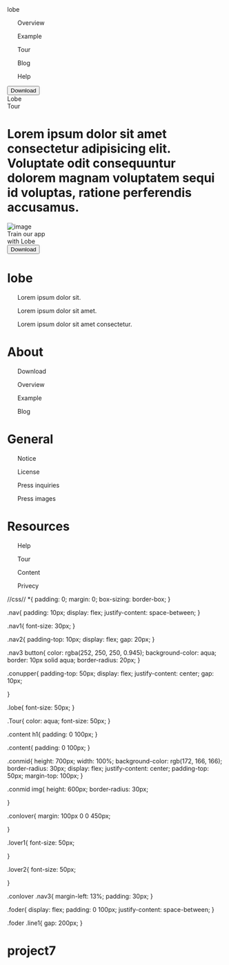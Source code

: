 <!DOCTYPE html>
<html lang="en">
<head>
    <meta charset="UTF-8">
    <meta name="viewport" content="width=device-width, initial-scale=1.0">
    <title>Document</title>
    <link rel="stylesheet" href="styyle.css">
</head>
<body>
<div class="div">
    <div class="nav">
        <div class="nav1">
            lobe
        </div>
        <div class="nav2">
           <ul>Overview</ul>
           <ul>Example</ul>
           <ul>Tour</ul>
           <ul>Blog</ul>
           <ul>Help</ul>
        </div>
        <div class="nav3">
            <button>Download</button>
        </div>
    </div>
    <div class="content">
        <div class="conupper">
            <div class="lobe">Lobe</div>
            <div class="Tour">Tour</div>
        </div>
        <div class="msg">
            <h1>Lorem ipsum dolor sit amet consectetur adipisicing elit. Voluptate odit consequuntur dolorem magnam voluptatem sequi id voluptas, ratione perferendis accusamus.
            </h1>
        </div>
        <div class="conmid">
<img src="https://images.unsplash.com/photo-1705323111381-681f06e96675?q=80&w=1470&auto=format&fit=crop&ixlib=rb-4.0.3&ixid=M3wxMjA3fDB8MHxwaG90by1wYWdlfHx8fGVufDB8fHx8fA%3D%3D" alt="image">
        </div>
        <div class="conlover">
            <div class="lover1">Train our app</div>
            <div class="lover2">with Lobe</div>
            <div class="nav3">
                <button>Download</button>
            </div>
        </div>
    </div>
    <div class="foder">
        <div class="line1">
            <h1>lobe</h1>
            <ul>Lorem ipsum dolor sit.</ul>
            <ul>Lorem ipsum dolor sit amet.</ul>
            <ul>Lorem ipsum dolor sit amet consectetur.</ul>
        </div>
        <div class="line2">
            <h1>About</h1>
            <ul>Download</ul>
            <ul>Overview</ul>
            <ul>Example</ul>
            <ul>Blog</ul>
        </div>
        <div class="line3">
            <h1>General</h1>
            <ul>Notice</ul>
            <ul>License</ul>
            <ul>Press inquiries</ul>
            <ul>Press images</ul>
        </div>
        <div class="line4">
            <h1>Resources</h1>
            <ul>Help</ul>
            <ul>Tour</ul>
            <ul>Content</ul>
            <ul>Privecy</ul>
        </div>
        <div class="line5"></div>
    </div>
</div>
   
</body>
</html>
//css//
*{
    padding: 0;
    margin: 0;
    box-sizing: border-box;
}

.nav{
    padding: 10px;
    display: flex;
    justify-content: space-between;
}

.nav1{
    font-size: 30px;
}

.nav2{
    padding-top: 10px;
    display: flex;
    gap: 20px;
}

.nav3 button{
    color: rgba(252, 250, 250, 0.945);
   background-color: aqua;
   border: 10px solid aqua;
   border-radius: 20px;
}

.conupper{
    padding-top: 50px;
    display: flex;
    justify-content: center;
    gap: 10px;
    
}

.lobe{
    font-size: 50px;
}

.Tour{
    color: aqua;
    font-size: 50px;
}

.content h1{
    padding: 0 100px;
}

.content{
    padding: 0 100px;
}

.conmid{
    height: 700px;
    width: 100%;
    background-color: rgb(172, 166, 166);
    border-radius: 30px;
    display: flex;
    justify-content: center;
    padding-top: 50px;
    margin-top: 100px;
}

.conmid img{
    height: 600px;
    border-radius: 30px;
    
}

.conlover{
    margin: 100px 0 0 450px;
    
}

.lover1{
    font-size: 50px;
    
}

.lover2{
    font-size: 50px;
    
}

.conlover .nav3{
    margin-left: 13%;
    padding: 30px;
}

.foder{
    display: flex;
    padding: 0 100px;
    justify-content: space-between;
}

.foder .line1{
    gap: 200px;
}
# project7
